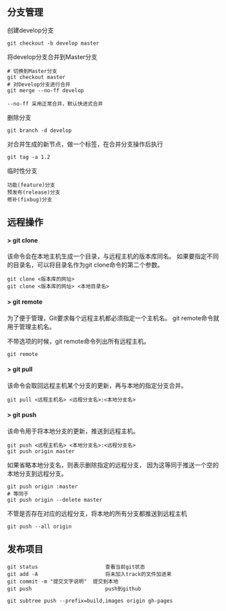 
## 分支管理

创建develop分支

    git checkout -b develop master

将develop分支合并到Master分支

    # 切换到Master分支
    git checkout master
    # 对Develop分支进行合并
    git merge --no-ff develop

    --no-ff 采用正常合并，默认快进式合并

删除分支

    git branch -d develop

对合并生成的新节点，做一个标签，在合并分支操作后执行

    git tag -a 1.2

临时性分支

    功能(feature)分支
    预发布(release)分支
    修补(fixbug)分支

## 远程操作

#### > git clone
该命令会在本地主机生成一个目录，与远程主机的版本库同名。
如果要指定不同的目录名，可以将目录名作为git clone命令的第二个参数。

    git clone <版本库的网址>
    git clone <版本库的网址> <本地目录名>

#### > git remote
为了便于管理，Git要求每个远程主机都必须指定一个主机名。
git remote命令就用于管理主机名。

不带选项的时候，git remote命令列出所有远程主机。

    git remote

#### > git pull
该命令会取回远程主机某个分支的更新，再与本地的指定分支合并。

    git pull <远程主机名> <远程分支名>:<本地分支名>

#### > git push
该命令用于将本地分支的更新，推送到远程主机。

    git push <远程主机名> <本地分支名>:<远程分支名>
    git push origin master

如果省略本地分支名，则表示删除指定的远程分支，
因为这等同于推送一个空的本地分支到远程分支。

    git push origin :master
    # 等同于
    git push origin --delete master

不管是否存在对应的远程分支，将本地的所有分支都推送到远程主机

    git push --all origin

## 发布项目

	git status						查看当前git状态
	git add -A 						将未加入track的文件加进来
	git commit -m "提交文字说明"	提交到本地
	git push						push到github

	git subtree push --prefix=build,images origin gh-pages